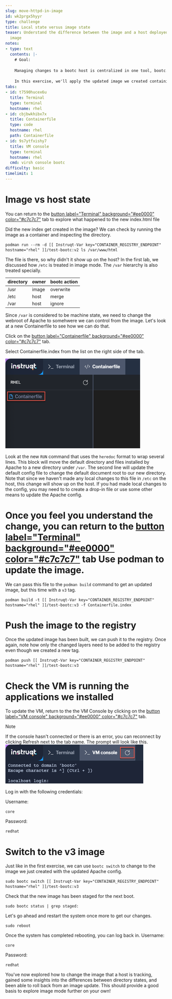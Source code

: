```yaml
---
slug: move-httpd-in-image
id: wk2prgx5hyyr
type: challenge
title: Local state versus image state
teaser: Understand the difference between the image and a host deployed from that
  image
notes:
- type: text
  contents: |-
    # Goal:

    Managing changes to a bootc host is centralized in one tool, bootc. You will explore this tool, understand the information it provides, and how to apply an update to a host. Understanding how bootc manages images on disk is key to day 2 management.

    In this exercise, we'll apply the updated image we created containing vim.
tabs:
- id: t7590hucex6u
  title: Terminal
  type: terminal
  hostname: rhel
- id: cbjbwkhibx7x
  title: Containerfile
  type: code
  hostname: rhel
  path: Containerfile
- id: 9s7ytfxishy7
  title: VM console
  type: terminal
  hostname: rhel
  cmd: virsh console bootc
difficulty: basic
timelimit: 1
---
```

Image vs host state
===

You can return to the [button label="Terminal" background="#ee0000" color="#c7c7c7"](tab-0) tab to explore what happened to the new index.html file

Did the new index get created in the image? We can check by running the image as a container and inspecting the directory.

```bash,run
podman run --rm -d [[ Instruqt-Var key="CONTAINER_REGISTRY_ENDPOINT" hostname="rhel" ]]/test-bootc:v2 ls /var/www/html
```

The file is there, so why didn't it show up on the host? In the first lab, we discussed how `/etc` is treated in image mode. The `/var` hierarchy is also treated specially.

|directory|owner|bootc action|
|---|---|---|
|/usr|image|overwrite|
|/etc|host|merge|
|/var|host|ignore|

Since `/var` is considered to be machine state, we need to change the webroot of Apache to somehwere we can control from the image. Let's look at a new Containerfile to see how we can do that.

Click on the [button label="Containerfile" background="#ee0000" color="#c7c7c7"](tab-1) tab.

Select Containerfile.index from the list on the right side of the tab.

![](../assets/containerfile_scripteditor.png)

Look at the new `RUN` command that uses the `heredoc` format to wrap several lines. This block will move the default directory and files installed by Apache to a new directory under `/var`. The second line will update the default config file to change the default document root to our new directory.  Note that since we haven't made any local changes to this file in `/etc` on the host, this change will show up on the host. If you had made local changes to the config, you may need to to create a drop-in file or use some other means to update the Apache config.

Once you feel you understand the change, you can return to the [button label="Terminal" background="#ee0000" color="#c7c7c7"](tab-0) tab
Use podman to update the image.
===
We can pass this file to the `podman build` command to get an updated image, but this time with a `v3` tag.

```bash,run
podman build -t [[ Instruqt-Var key="CONTAINER_REGISTRY_ENDPOINT" hostname="rhel" ]]/test-bootc:v3 -f Containerfile.index
```

Push the image to the registry
===

Once the updated image has been built, we can push it to the registry. Once again, note how only the changed layers need to be added to the registry even though we created a new tag.

```bash,run
podman push [[ Instruqt-Var key="CONTAINER_REGISTRY_ENDPOINT" hostname="rhel" ]]/test-bootc:v3
```

Check the VM is running the applications we installed
===
To update the VM, return to the the VM Console by clicking on the [button label="VM console" background="#ee0000" color="#c7c7c7"](tab-2) tab.

> [!NOTE]
> If the console hasn't connected or there is an error, you can reconnect by clicking Refresh next to the tab name. The prompt will look like this. ![](../assets/terminal_prompt.png)

Log in with the following credentials:

Username:

```bash,run
core
```

Password:

```bash,run
redhat
```

Switch to the v3 image
===
Just like in the first exercise, we can use `bootc switch` to change to the image we just created with the updated Apache config.
```bash,run
sudo bootc switch [[ Instruqt-Var key="CONTAINER_REGISTRY_ENDPOINT" hostname="rhel" ]]/test-bootc:v3
```
Check that the new image has been staged for the next boot.
```bash,run
sudo bootc status | grep staged:
```

Let's go ahead and restart the system once more to get our changes.
```bash,run
sudo reboot
```

Once the system has completed rebooting, you can log back in.
Username:

```bash,run
core
```

Password:

```bash,run
redhat
```

You've now explored how to change the image that a host is tracking, gained some insights into the differences between directory states, and been able to roll back from an image update. This should provide a good basis to explore image mode further on your own!

